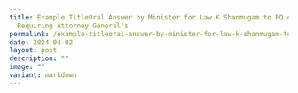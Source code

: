 ```yaml
---
title: Example TitleOral Answer by Minister for Law K Shanmugam to PQ on
  Requiring Attorney General's
permalink: /example-titleoral-answer-by-minister-for-law-k-shanmugam-to-pq-on-requiring-attorney-general-s/
date: 2024-04-02
layout: post
description: ""
image: ""
variant: markdown
---
```


